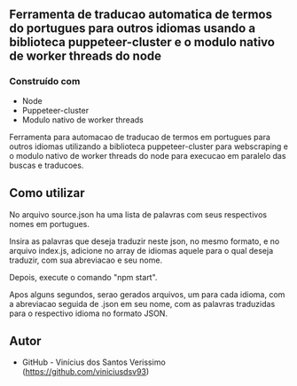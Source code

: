 ## Ferramenta de traducao automatica de termos do portugues para outros idiomas usando a biblioteca puppeteer-cluster e o modulo nativo de worker threads do node

### Construído com

-   Node
-   Puppeteer-cluster
-   Modulo nativo de worker threads

Ferramenta para automacao de traducao de termos em portugues para outros idiomas
utilizando a biblioteca puppeteer-cluster para webscraping e o modulo nativo de worker
threads do node para execucao em paralelo das buscas e traducoes.

## Como utilizar

No arquivo source.json ha uma lista de palavras com seus respectivos nomes em portugues.

Insira as palavras que deseja traduzir neste json, no mesmo formato, e no arquivo
index.js, adicione no array de idiomas aquele para o qual deseja traduzir, com sua
abreviacao e seu nome.

Depois, execute o comando "npm start".

Apos alguns segundos, serao gerados arquivos, um para cada idioma, com a abreviacao
seguida de .json em seu nome, com as palavras traduzidas para o respectivo idioma no
formato JSON.

## Autor

-   GitHub - Vinícius dos Santos Verissimo (https://github.com/viniciusdsv93)
